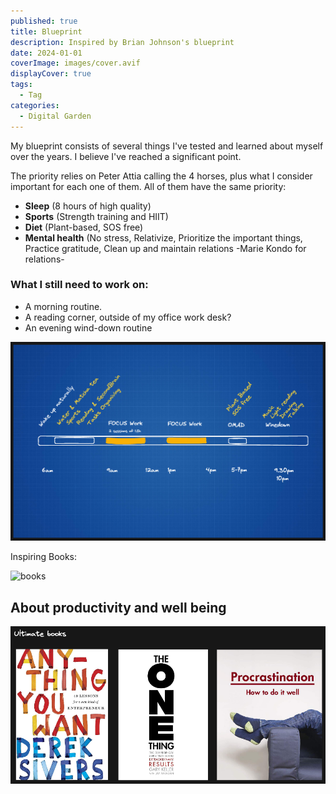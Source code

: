 ```yaml
---
published: true
title: Blueprint
description: Inspired by Brian Johnson's blueprint
date: 2024-01-01
coverImage: images/cover.avif
displayCover: true
tags:
  - Tag
categories:
  - Digital Garden
---
```


My blueprint consists of several things I've tested and learned about myself over the years. I believe I've reached a significant point.

The priority relies on Peter Attia calling the 4 horses, plus what I consider important for each one of them. All of them have the same priority:

- **Sleep** (8 hours of high quality)
- **Sports** (Strength training and HIIT)
- **Diet** (Plant-based, SOS free)
- **Mental health** (No stress, Relativize, Prioritize the important things, Practice gratitude, Clean up and maintain relations -Marie Kondo for relations-

### What I still need to work on:
- A morning routine.
- A reading corner, outside of my office work desk?
- An evening wind-down routine


![books](./images/blueprint.excalidraw.png)


Inspiring Books:

![books](./images/books.excalidraw.png)



## About productivity and well being

![books](./images/mindset.excalidraw.png)
